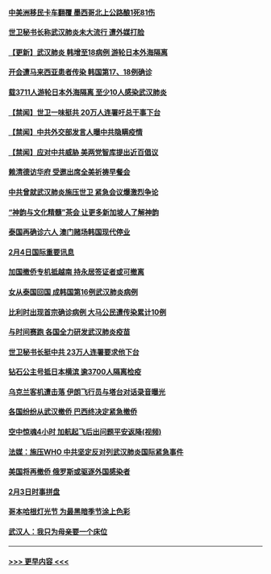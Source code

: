 #### [中美洲移民卡车翻覆 墨西哥北上公路酿1死81伤](../pages/prog202/a102769703.md?t=02051633) 
#### [世卫秘书长称武汉肺炎未大流行 遭外媒打脸](../pages/prog202/a102769679.md?t=02051633) 
#### [【更新】武汉肺炎 韩增至18病例 游轮日本外海隔离](../pages/prog202/a102758911.md?t=02051633) 
#### [开会遭马来西亚患者传染 韩国第17、18例确诊](../pages/prog202/a102769600.md?t=02051633) 
#### [载3711人游轮日本外海隔离 至少10人感染武汉肺炎](../pages/prog202/a102769538.md?t=02051633) 
#### [【禁闻】世卫一味挺共 20万人连署吁总干事下台](../pages/prog202/a102769445.md?t=02051633) 
#### [【禁闻】中共外交部发言人曝中共隐瞒疫情](../pages/prog202/a102769400.md?t=02051633) 
#### [【禁闻】应对中共威胁 美两党智库提出近百倡议](../pages/prog202/a102769357.md?t=02051633) 
#### [赖清德访华府  受邀出席全美祈祷早餐会](../pages/prog202/a102769350.md?t=02051633) 
#### [中共曾就武汉肺炎施压世卫 紧急会议爆激烈争论](../pages/prog202/a102769312.md?t=02051633) 
#### [“神韵与文化精髓”茶会 让更多新加坡人了解神韵](../pages/prog202/a102769286.md?t=02051633) 
#### [泰国再确诊六人 澳门赌场韩国现代停业](../pages/prog202/a102769239.md?t=02051633) 
#### [2月4日国际重要讯息](../pages/prog202/a102768884.md?t=02051633) 
#### [加国撤侨专机抵越南 持永居签证者或可撤离](../pages/prog202/a102768877.md?t=02051633) 
#### [女从泰国回国 成韩国第16例武汉肺炎病例](../pages/prog202/a102768669.md?t=02051633) 
#### [比利时出现首宗确诊病例 大马公民遭传染累计10例](../pages/prog202/a102768824.md?t=02051633) 
#### [与时间赛跑 各国全力研发武汉肺炎疫苗](../pages/prog202/a102768738.md?t=02051633) 
#### [世卫秘书长挺中共 23万人连署要求他下台](../pages/prog202/a102768717.md?t=02051633) 
#### [钻石公主号抵日本横滨 逾3700人隔离检疫](../pages/prog202/a102768714.md?t=02051633) 
#### [乌克兰客机遭击落 伊朗飞行员与塔台对话录音曝光](../pages/prog202/a102768645.md?t=02051633) 
#### [各国纷纷从武汉撤侨 巴西终决定紧急撤侨](../pages/prog202/a102768630.md?t=02051633) 
#### [空中惊魂4小时 加航起飞后出问题平安返降(视频)](../pages/prog202/a102768601.md?t=02051633) 
#### [法媒：施压WHO 中共坚定反对列武汉肺炎国际紧急事件](../pages/prog202/a102768584.md?t=02051633) 
#### [美国将再撤侨 俄罗斯或驱逐外国感染者](../pages/prog202/a102768247.md?t=02051633) 
#### [2月3日时事拼盘](../pages/prog202/a102768402.md?t=02051633) 
#### [哥本哈根灯光节 为最黑暗季节涂上色彩](../pages/prog202/a102768369.md?t=02051633) 
#### [武汉人：我只为母亲要一个床位](../pages/prog202/a102768250.md?t=02051633) 

----
#### [ >>> 更早内容 <<< ](../indexes/prog202-earlier.md)
